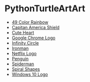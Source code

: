 # PythonTurtleArtArt

<ul>
<li><a href="https://github.com/Nukecraft5419/PythonTurtleArt/tree/main/src/python_turtle/49_Color_Rainbow">49 Color Rainbow</a></li>
<li><a href="https://github.com/Nukecraft5419/PythonTurtleArt/tree/main/src/python_turtle/Capitan_America_Shield">Capitan America Shield</a></li>
<li><a href="https://github.com/Nukecraft5419/PythonTurtleArt/tree/main/src/python_turtle/Cute_Heart">Cute Heart</a></li>
<li><a href="https://github.com/Nukecraft5419/PythonTurtleArt/tree/main/src/python_turtle/Google_Chrome_Logo">Google Chrome Logo</a></li>
<li><a href="https://github.com/Nukecraft5419/PythonTurtleArt/tree/main/src/python_turtle/Infinity_Circle">Infinity Circle</a></li>
<li><a href="https://github.com/Nukecraft5419/PythonTurtleArt/tree/main/src/python_turtle/Ironman">Ironman</a></li>
<li><a href="https://github.com/Nukecraft5419/PythonTurtleArt/tree/main/src/python_turtle/Netflix_Logo">Netflix Logo</a></li>
<li><a href="https://github.com/Nukecraft5419/PythonTurtleArt/tree/main/src/python_turtle/Penguin">Penguin</a></li>
<li><a href="https://github.com/Nukecraft5419/PythonTurtleArt/tree/main/src/python_turtle/Spiderman">Spiderman</a></li>
<li><a href="https://github.com/Nukecraft5419/PythonTurtleArt/tree/main/src/python_turtle/Spiral_Shapes">Spiral Shapes</a></li>
<li><a href="https://github.com/Nukecraft5419/PythonTurtleArt/tree/main/src/python_turtle/Windows10_Logo">Windows 10 Logo</a></li>
</ul>